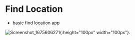 # Find Location 
- basic find location app

![Screenshot_1675606271](https://user-images.githubusercontent.com/98686056/216825051-2f340430-50b6-4891-9bf1-07437343a484.png){:height="100px" width="100px"}.

